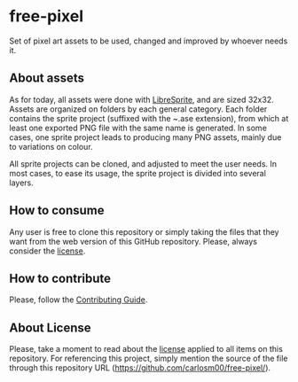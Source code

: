 # free-pixel
Set of pixel art assets to be used, changed and improved by whoever needs it.

## About assets
As for today, all assets were done with [LibreSprite](https://github.com/LibreSprite/LibreSprite), and are sized 32x32. 
Assets are organized on folders by each general category. 
Each folder contains the sprite project (suffixed with the ~.ase extension), from which at least one exported PNG file with the same name is generated. 
In some cases, one sprite project leads to producing many PNG assets, mainly due to variations on colour.

All sprite projects can be cloned, and adjusted to meet the user needs. In most cases, to ease its usage, the sprite project is divided into several layers.

## How to consume
Any user is free to clone this repository or simply taking the files that they want from the web version of this GitHub repository. Please, always consider the [license](LICENSE).

## How to contribute
Please, follow the [Contributing Guide](CONTRIBUTING.md).

## About License
Please, take a moment to read about the [license](LICENSE) applied to all items on this repository.
For referencing this project, simply mention the source of the file through this repository URL (https://github.com/carlosm00/free-pixel/).
